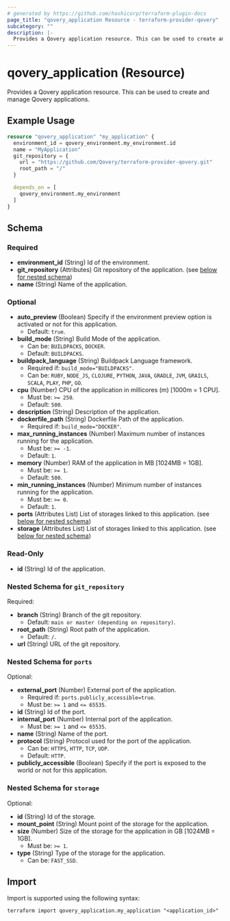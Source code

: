 ```yaml
---
# generated by https://github.com/hashicorp/terraform-plugin-docs
page_title: "qovery_application Resource - terraform-provider-qovery"
subcategory: ""
description: |-
  Provides a Qovery application resource. This can be used to create and manage Qovery applications.
---
```


# qovery_application (Resource)

Provides a Qovery application resource. This can be used to create and manage Qovery applications.

## Example Usage

```terraform
resource "qovery_application" "my_application" {
  environment_id = qovery_environment.my_environment.id
  name = "MyApplication"
  git_repository = {
    url = "https://github.com/Qovery/terraform-provider-qovery.git"
    root_path = "/"
  }

  depends_on = [
    qovery_environment.my_environment
  ]
}
```

<!-- schema generated by tfplugindocs -->
## Schema

### Required

- **environment_id** (String) Id of the environment.
- **git_repository** (Attributes) Git repository of the application. (see [below for nested schema](#nestedatt--git_repository))
- **name** (String) Name of the application.

### Optional

- **auto_preview** (Boolean) Specify if the environment preview option is activated or not for this application.
	- Default: `true`.
- **build_mode** (String) Build Mode of the application.
	- Can be: `BUILDPACKS`, `DOCKER`.
	- Default: `BUILDPACKS`.
- **buildpack_language** (String) Buildpack Language framework.
	- Required if: `build_mode="BUILDPACKS"`.
	- Can be: `RUBY`, `NODE_JS`, `CLOJURE`, `PYTHON`, `JAVA`, `GRADLE`, `JVM`, `GRAILS`, `SCALA`, `PLAY`, `PHP`, `GO`.
- **cpu** (Number) CPU of the application in millicores (m) [1000m = 1 CPU].
	- Must be: `>= 250`.
	- Default: `500`.
- **description** (String) Description of the application.
- **dockerfile_path** (String) Dockerfile Path of the application.
	- Required if: `build_mode="DOCKER"`.
- **max_running_instances** (Number) Maximum number of instances running for the application.
	- Must be: `>= -1`.
	- Default: `1`.
- **memory** (Number) RAM of the application in MB [1024MB = 1GB].
	- Must be: `>= 1`.
	- Default: `500`.
- **min_running_instances** (Number) Minimum number of instances running for the application.
	- Must be: `>= 0`.
	- Default: `1`.
- **ports** (Attributes List) List of storages linked to this application. (see [below for nested schema](#nestedatt--ports))
- **storage** (Attributes List) List of storages linked to this application. (see [below for nested schema](#nestedatt--storage))

### Read-Only

- **id** (String) Id of the application.

<a id="nestedatt--git_repository"></a>
### Nested Schema for `git_repository`

Required:

- **branch** (String) Branch of the git repository.
	- Default: `main or master (depending on repository)`.
- **root_path** (String) Root path of the application.
	- Default: `/`.
- **url** (String) URL of the git repository.


<a id="nestedatt--ports"></a>
### Nested Schema for `ports`

Optional:

- **external_port** (Number) External port of the application.
	- Required if: `ports.publicly_accessible=true`.
	- Must be: `>= 1` and `<= 65535`.
- **id** (String) Id of the port.
- **internal_port** (Number) Internal port of the application.
	- Must be: `>= 1` and `<= 65535`.
- **name** (String) Name of the port.
- **protocol** (String) Protocol used for the port of the application.
	- Can be: `HTTPS`, `HTTP`, `TCP`, `UDP`.
	- Default: `HTTP`.
- **publicly_accessible** (Boolean) Specify if the port is exposed to the world or not for this application.


<a id="nestedatt--storage"></a>
### Nested Schema for `storage`

Optional:

- **id** (String) Id of the storage.
- **mount_point** (String) Mount point of the storage for the application.
- **size** (Number) Size of the storage for the application in GB [1024MB = 1GB].
	- Must be: `>= 1`.
- **type** (String) Type of the storage for the application.
	- Can be: `FAST_SSD`.

## Import

Import is supported using the following syntax:

```shell
terraform import qovery_application.my_application "<application_id>"
```
